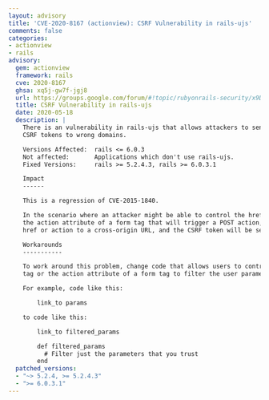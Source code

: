 ```yaml
---
layout: advisory
title: 'CVE-2020-8167 (actionview): CSRF Vulnerability in rails-ujs'
comments: false
categories:
- actionview
- rails
advisory:
  gem: actionview
  framework: rails
  cve: 2020-8167
  ghsa: xq5j-gw7f-jgj8
  url: https://groups.google.com/forum/#!topic/rubyonrails-security/x9DixQDG9a0
  title: CSRF Vulnerability in rails-ujs
  date: 2020-05-18
  description: |
    There is an vulnerability in rails-ujs that allows attackers to send
    CSRF tokens to wrong domains.

    Versions Affected:  rails <= 6.0.3
    Not affected:       Applications which don't use rails-ujs.
    Fixed Versions:     rails >= 5.2.4.3, rails >= 6.0.3.1

    Impact
    ------

    This is a regression of CVE-2015-1840.

    In the scenario where an attacker might be able to control the href attribute of an anchor tag or
    the action attribute of a form tag that will trigger a POST action, the attacker can set the
    href or action to a cross-origin URL, and the CSRF token will be sent.

    Workarounds
    -----------

    To work around this problem, change code that allows users to control the href attribute of an anchor
    tag or the action attribute of a form tag to filter the user parameters.

    For example, code like this:

        link_to params

    to code like this:

        link_to filtered_params

        def filtered_params
          # Filter just the parameters that you trust
        end
  patched_versions:
  - "~> 5.2.4, >= 5.2.4.3"
  - ">= 6.0.3.1"
---
```

